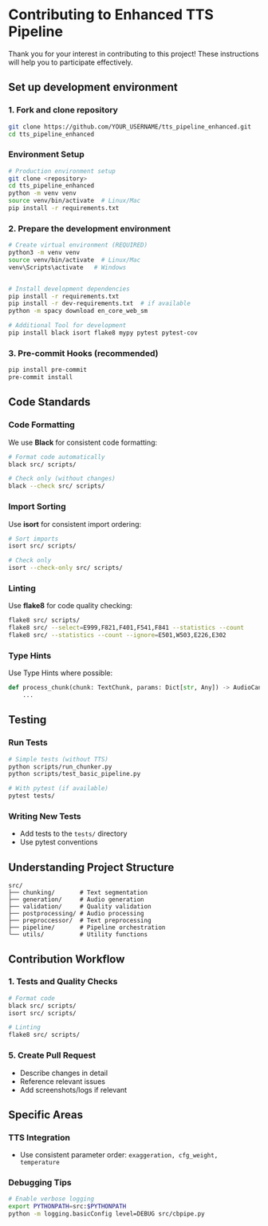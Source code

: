 # Contributing to Enhanced TTS Pipeline

Thank you for your interest in contributing to this project! These instructions will help you to participate effectively.

## Set up development environment

### 1. Fork and clone repository
```bash
git clone https://github.com/YOUR_USERNAME/tts_pipeline_enhanced.git
cd tts_pipeline_enhanced
```

### Environment Setup
```bash
# Production environment setup
git clone <repository>
cd tts_pipeline_enhanced
python -m venv venv
source venv/bin/activate  # Linux/Mac
pip install -r requirements.txt
```

### 2. Prepare the development environment
```bash
# Create virtual environment (REQUIRED)
python3 -m venv venv
source venv/bin/activate  # Linux/Mac
venv\Scripts\activate   # Windows


# Install development dependencies
pip install -r requirements.txt
pip install -r dev-requirements.txt  # if available
python -m spacy download en_core_web_sm

# Additional Tool for development
pip install black isort flake8 mypy pytest pytest-cov
```

### 3. Pre-commit Hooks (recommended)
```bash
pip install pre-commit
pre-commit install
```

## Code Standards

### Code Formatting
We use **Black** for consistent code formatting:
```bash
# Format code automatically
black src/ scripts/

# Check only (without changes)
black --check src/ scripts/
```

### Import Sorting
Use **isort** for consistent import ordering:
```bash
# Sort imports
isort src/ scripts/

# Check only
isort --check-only src/ scripts/
```

### Linting
Use **flake8** for code quality checking:
```bash
flake8 src/ scripts/
flake8 src/ --select=E999,F821,F401,F541,F841 --statistics --count
flake8 src/ --statistics --count --ignore=E501,W503,E226,E302
```

### Type Hints
Use Type Hints where possible:
```python
def process_chunk(chunk: TextChunk, params: Dict[str, Any]) -> AudioCandidate:
    ...
```

## Testing

### Run Tests
```bash
# Simple tests (without TTS)
python scripts/run_chunker.py
python scripts/test_basic_pipeline.py

# With pytest (if available)
pytest tests/
```

### Writing New Tests
- Add tests to the `tests/` directory
- Use pytest conventions

## Understanding Project Structure

```
src/
├── chunking/       # Text segmentation
├── generation/     # Audio generation  
├── validation/     # Quality validation
├── postprocessing/ # Audio processing
├── preproccessor/  # Text preprocessing
├── pipeline/       # Pipeline orchestration
└── utils/          # Utility functions
```

## Contribution Workflow

### 1. Tests and Quality Checks
```bash
# Format code
black src/ scripts/
isort src/ scripts/

# Linting
flake8 src/ scripts/
```

### 5. Create Pull Request
- Describe changes in detail
- Reference relevant issues
- Add screenshots/logs if relevant


## Specific Areas

### TTS Integration
- Use consistent parameter order: `exaggeration, cfg_weight, temperature`

### Debugging Tips
```bash
# Enable verbose logging
export PYTHONPATH=src:$PYTHONPATH
python -m logging.basicConfig level=DEBUG src/cbpipe.py